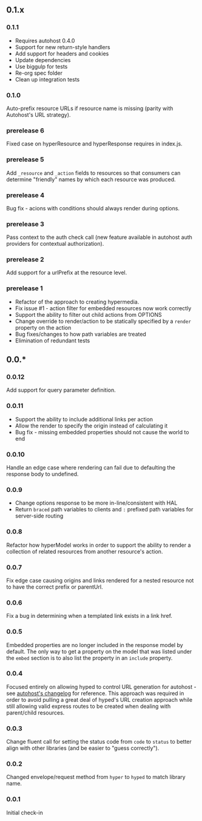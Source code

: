 ## 0.1.x

### 0.1.1
 * Requires autohost 0.4.0
 * Support for new return-style handlers
 * Add support for headers and cookies
 * Update dependencies
 * Use biggulp for tests
 * Re-org spec folder
 * Clean up integration tests

### 0.1.0
Auto-prefix resource URLs if resource name is missing (parity with Autohost's URL strategy).

### prerelease 6
Fixed case on hyperResource and hyperResponse requires in index.js.

### prerelease 5
Add `_resource` and `_action` fields to resources so that consumers can determine "friendly" names by which each resource was produced.

### prerelease 4
Bug fix - acions with conditions should always render during options.

### prerelease 3
Pass context to the auth check call (new feature available in autohost auth providers for contextual authorization).

### prerelease 2
Add support for a urlPrefix at the resource level.

### prerelease 1

 * Refactor of the approach to creating hypermedia.
 * Fix issue #1 - action filter for embedded resources now work correctly
 * Support the ability to filter out child actions from OPTIONS
 * Change override to render/action to be statically specified by a `render` property on the action
 * Bug fixes/changes to how path variables are treated
 * Elimination of redundant tests

## 0.0.*

### 0.0.12
Add support for query parameter definition.

### 0.0.11

 * Support the ability to include additional links per action
 * Allow the render to specify the origin instead of calculating it
 * Bug fix - missing embedded properties should not cause the world to end

### 0.0.10
Handle an edge case where rendering can fail due to defaulting the response body to undefined.

### 0.0.9

 * Change options response to be more in-line/consistent with HAL
 * Return `braced` path variables to clients and `:` prefixed path variables for server-side routing

### 0.0.8
Refactor how hyperModel works in order to support the ability to render a collection of related resources from another resource's action.

### 0.0.7
Fix edge case causing origins and links rendered for a nested resource not to have the correct prefix or parentUrl.

### 0.0.6
Fix a bug in determining when a templated link exists in a link href.

### 0.0.5
Embedded properties are no longer included in the response model by default. The only way to get a property on the model that was listed under the `embed` section is to also list the property in an `include` property.

### 0.0.4
Focused entirely on allowing hyped to control URL generation for autohost - see [autohost's changelog](https://github.com/arobson/autohost/blob/master/CHANGELOG.md#prerelease-3) for reference. This approach was required in order to avoid pulling a great deal of hyped's URL creation approach while still allowing valid express routes to be created when dealing with parent/child resources.

### 0.0.3
Change fluent call for setting the status code from `code` to `status` to better align with other libraries (and be easier to "guess correctly").

### 0.0.2
Changed envelope/request method from `hyper` to `hyped` to match library name.

### 0.0.1
Initial check-in
